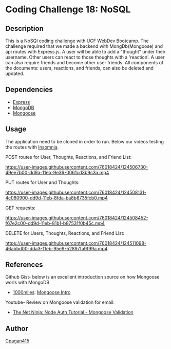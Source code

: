 # Coding Challenge 18: NoSQL

## Description

This is a NoSQl coding challenge with UCF WebDev Bootcamp. The challenge required that we made a backend with MongDb(Mongoose) and api routes with Express.js. A user will be able to add a "thought" under their username. Other users can react to those thoughts with a 'reaction'. A user can also require friends and become other user friends. All components of the documents: users, reactions, and friends, can also be deleted and updated.

## Dependencies

* [Express](https://www.npmjs.com/package/express)
* [MongoDB](https://www.mongodb.com/)
* [Mongoose](https://www.npmjs.com/package/mongoose)

## Usage 

The application need to be cloned in order to run. Below our videos testing the routes with [Insomnia](https://insomnia.rest/products/insomnia).

POST routes for User, Thoughts, Reactions, and Friend List:

https://user-images.githubusercontent.com/76018424/124506730-49ee7b00-dd9a-11eb-9e36-0061cd3b9c3a.mp4


PUT routes for User and Thoughts:

https://user-images.githubusercontent.com/76018424/124508131-4c060900-dd9d-11eb-8fda-ba8b8735fcb0.mp4

GET requests:


https://user-images.githubusercontent.com/76018424/124508452-f67e2c00-dd9d-11eb-81b1-b87531f0b45c.mp4


DELETE for Users, Thoughts, Reactions, and Friend List:


https://user-images.githubusercontent.com/76018424/124511098-46abbd00-dda3-11eb-95e9-52897fa9f99a.mp4


## References

Github Gist- below is an excellent introduction source on how Mongoose worls with MongoDB 

* [1000miles](https://gist.github.com/1000miles): [Mongoose Intro](https://gist.github.com/1000miles/f84773ce7974b2538f5377fede14fc91)

Youtube- Review on Mongoose validation for email:

* [The Net Ninja: Node Auth Tutorial - Mongoose Validation](https://www.youtube.com/watch?v=nukNITdis9g)

## Author 

[Cpagan415](github.com/cpagan415)
